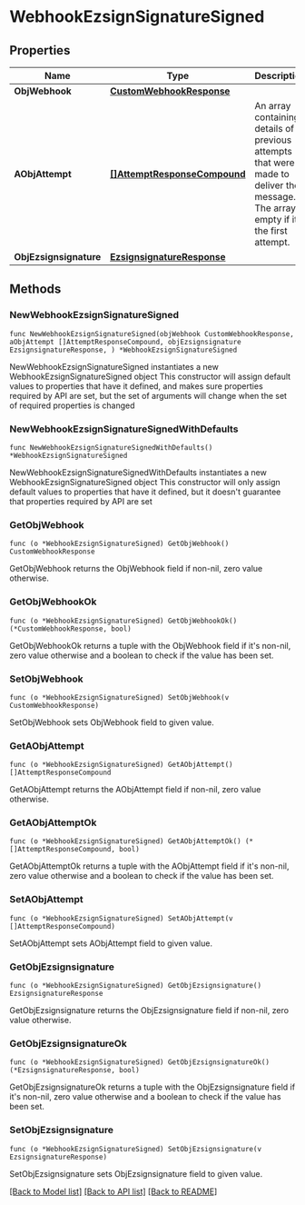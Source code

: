 # WebhookEzsignSignatureSigned

## Properties

Name | Type | Description | Notes
------------ | ------------- | ------------- | -------------
**ObjWebhook** | [**CustomWebhookResponse**](CustomWebhookResponse.md) |  | 
**AObjAttempt** | [**[]AttemptResponseCompound**](AttemptResponseCompound.md) | An array containing details of previous attempts that were made to deliver the message. The array is empty if it&#39;s the first attempt. | 
**ObjEzsignsignature** | [**EzsignsignatureResponse**](EzsignsignatureResponse.md) |  | 

## Methods

### NewWebhookEzsignSignatureSigned

`func NewWebhookEzsignSignatureSigned(objWebhook CustomWebhookResponse, aObjAttempt []AttemptResponseCompound, objEzsignsignature EzsignsignatureResponse, ) *WebhookEzsignSignatureSigned`

NewWebhookEzsignSignatureSigned instantiates a new WebhookEzsignSignatureSigned object
This constructor will assign default values to properties that have it defined,
and makes sure properties required by API are set, but the set of arguments
will change when the set of required properties is changed

### NewWebhookEzsignSignatureSignedWithDefaults

`func NewWebhookEzsignSignatureSignedWithDefaults() *WebhookEzsignSignatureSigned`

NewWebhookEzsignSignatureSignedWithDefaults instantiates a new WebhookEzsignSignatureSigned object
This constructor will only assign default values to properties that have it defined,
but it doesn't guarantee that properties required by API are set

### GetObjWebhook

`func (o *WebhookEzsignSignatureSigned) GetObjWebhook() CustomWebhookResponse`

GetObjWebhook returns the ObjWebhook field if non-nil, zero value otherwise.

### GetObjWebhookOk

`func (o *WebhookEzsignSignatureSigned) GetObjWebhookOk() (*CustomWebhookResponse, bool)`

GetObjWebhookOk returns a tuple with the ObjWebhook field if it's non-nil, zero value otherwise
and a boolean to check if the value has been set.

### SetObjWebhook

`func (o *WebhookEzsignSignatureSigned) SetObjWebhook(v CustomWebhookResponse)`

SetObjWebhook sets ObjWebhook field to given value.


### GetAObjAttempt

`func (o *WebhookEzsignSignatureSigned) GetAObjAttempt() []AttemptResponseCompound`

GetAObjAttempt returns the AObjAttempt field if non-nil, zero value otherwise.

### GetAObjAttemptOk

`func (o *WebhookEzsignSignatureSigned) GetAObjAttemptOk() (*[]AttemptResponseCompound, bool)`

GetAObjAttemptOk returns a tuple with the AObjAttempt field if it's non-nil, zero value otherwise
and a boolean to check if the value has been set.

### SetAObjAttempt

`func (o *WebhookEzsignSignatureSigned) SetAObjAttempt(v []AttemptResponseCompound)`

SetAObjAttempt sets AObjAttempt field to given value.


### GetObjEzsignsignature

`func (o *WebhookEzsignSignatureSigned) GetObjEzsignsignature() EzsignsignatureResponse`

GetObjEzsignsignature returns the ObjEzsignsignature field if non-nil, zero value otherwise.

### GetObjEzsignsignatureOk

`func (o *WebhookEzsignSignatureSigned) GetObjEzsignsignatureOk() (*EzsignsignatureResponse, bool)`

GetObjEzsignsignatureOk returns a tuple with the ObjEzsignsignature field if it's non-nil, zero value otherwise
and a boolean to check if the value has been set.

### SetObjEzsignsignature

`func (o *WebhookEzsignSignatureSigned) SetObjEzsignsignature(v EzsignsignatureResponse)`

SetObjEzsignsignature sets ObjEzsignsignature field to given value.



[[Back to Model list]](../README.md#documentation-for-models) [[Back to API list]](../README.md#documentation-for-api-endpoints) [[Back to README]](../README.md)


